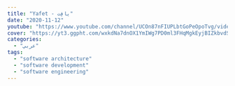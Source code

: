 ```yaml
---
title: "Yafet - يافِت"
date: "2020-11-12"
youtube: "https://www.youtube.com/channel/UCOn87nFIUPLbtGoPeOpoTvg/videos"
cover: "https://yt3.ggpht.com/wxkdNa7dnOX1YmIWg7PD0ml3FHqMgkEyjBIZkbvdS0mGtGPtmm2riiV5ZDVlaiAfrrqLyoyXsA=s88-c-k-c0x00ffffff-no-rj"
categories:
  - "عربي"
tags:
  - "software architecture"
  - "software development"
  - "software engineering"
---
```


